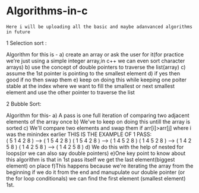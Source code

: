 # Algorithms-in-c

    Here i will be uploading all the basic and maybe adanvanced algorithms in future 
    
   1 Selection sort : 
   
   Algorithm for this is -
 a) create an array or ask the user for it(for practice we're just using a simple integer array,in c++ we can even sort character arrays)
 b) use the concept of double pointers to traverse the list(array)
 c) assume the 1st pointer is pointing to the smallest element
 d) if yes then good if no then swap them 
 e) keep on doing this while keeping one poiter stable at the index where we want to fill the smallest
    or next smallest element and use the other pointer to traverse the list
    
   2 Bubble Sort:
   
   Algorithm for this-
    a) A pass is one full iteration of comparing two adjacent elements of the array once
    b) We've to keep on doing this untill the array is sorted
    c) We'll compare two elements and swap them if arr[i]>arr[j] where i was the minindex earlier
        THIS IS THE EXAMPLE OF 1 PASS:  
            ( 5 1 4 2 8 ) –> ( 1 5 4 2 8 )
            ( 1 5 4 2 8 ) –>  ( 1 4 5 2 8 )
            ( 1 4 5 2 8 ) –>  ( 1 4 2 5 8 )
            ( 1 4 2 5 8 ) –> ( 1 4 2 5 8 )
    d) We do this with the help of nested for loops(or we can also say double pointers)
    e)One key point to know about this algorithm is that in 1st pass itself we get the last element(biggest element) on place
    f)This happens because we're iterating the array from the beginning if we do it from the end and manupulate our double pointer (or the for loop conditionals) we can find the
        first element (smallest element) 1st.
